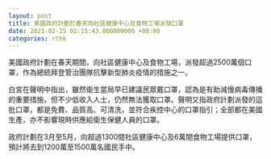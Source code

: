```yaml
---
layout: post
title: 美國政府計劃於春天向社區健康中心及食物工場派發口罩
date: 2021-02-25 02:15:43.000000000 +08:00
categories: rthk
---
```


美國政府計劃在春天期間，向社區健康中心及食物工場，派發超過2500萬個口罩，作為總統拜登管治團隊抗擊新型肺炎疫情的措施之一。

白宮在聲明中指出，雖然衛生當局早已建議民眾戴口罩，認為是有助減慢病毒傳播的重要措施，但不少低收入人士，仍然無法獲取口罩。聲明又指政府計劃派發的這批口罩，都是免費、品質高、可清洗，並符合疾控中心的口罩指引；全部都在美國生產，亦不影響現時供應給衛生保健人員的口罩。

政府計劃在3月至5月，向超過1300間社區健康中心及6萬間食物工場提供口罩，預計將去到1200萬至1500萬名國民手中。
